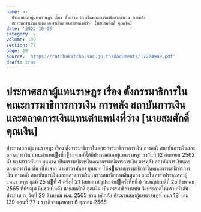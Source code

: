 ```yaml
---
name: >-
  ประกาศสภาผู้แทนราษฎร เรื่อง ตั้งกรรมาธิการในคณะกรรมาธิการการเงิน การคลัง
  สถาบันการเงินและตลาดการเงินแทนตำแหน่งที่ว่าง [นายสมศักดิ์ คุณเงิน]
date: '2022-10-05'
category: ง
volume: 139
section: 77
page: 18
source: 'https://ratchakitcha.soc.go.th/documents/17224949.pdf'
draft: true
---
```


# ประกาศสภาผู้แทนราษฎร เรื่อง ตั้งกรรมาธิการในคณะกรรมาธิการการเงิน การคลัง สถาบันการเงินและตลาดการเงินแทนตำแหน่งที่ว่าง [นายสมศักดิ์ คุณเงิน]

ประกาศสภาผู้แทนราษฎร เรื่อง ตั้งกรรมาธิการในคณะกรรมาธิการการเงิน การคลัง สถาบันการเงินและตลาดการเงิน แทนตําแหนงที่วาง ตามที่ได้มีประกาศสภาผู้แทนราษฎร ลงวันที่ 12 กันยายน 2562 ตั้ง นางสาววทันยา บุนนาค เป็นกรรมาธิการในคณะกรรมาธิการการเงิน การคลัง สถาบันการเงินและตลาดการเงิน นั้น เนื่องจาก นางสาววทันยา บุนนาค ได้พนจากกรรมาธิการในคณะกรรมาธิการการเงิน การคลัง สถาบันการเงินและตลาดการเงิน เพราะสมาชิกภาพสิ้นสุดลง และในคราวประชุมสภาผู้แทนราษฎร ชุดที่ 25 ปที่ 4 ครั้งที่ 21 (สมัยสามัญประจําปครั้งที่หนึ่ง) วันพฤหัสบดีที่ 25 สิงหาคม 2565 ที่ประชุมเห็นชอบให้ตั้ง นายสมศักดิ์ คุณเงิน เป็นกรรมาธิการแทน จึงประกาศให้ทราบทั่วกัน ประกาศ ณ วันที่ 29 สิงหาคม พ.ศ. 2565 ชวน หลีกภัย ประธานสภาผู้แทนราษฎร ้ หนา 18 ่ เลม 139 ตอนที่ 77 ง ราชกิจจานุเบกษา 6 ตุลาคม 2565
